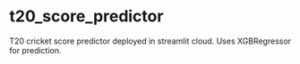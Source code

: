 # t20_score_predictor
T20 cricket score predictor deployed in streamlit cloud.
Uses XGBRegressor for prediction.
